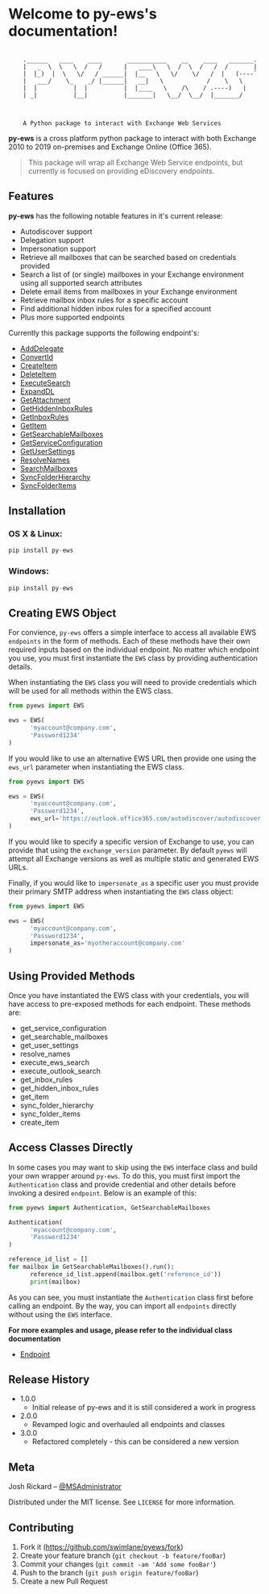 # Welcome to py-ews's documentation!


```

    .______   ____    ____       ___________    __    ____   _______.
    |   _  \  \   \  /   /      |   ____\   \  /  \  /   /  /       |
    |  |_)  |  \   \/   / ______|  |__   \   \/    \/   /  |   (----`
    |   ___/    \_    _/ |______|   __|   \            /    \   \    
    |  |          |  |          |  |____   \    /\    / .----)   |   
    | _|          |__|          |_______|   \__/  \__/  |_______/    
                                                                 


    A Python package to interact with Exchange Web Services
```


**py-ews** is a cross platform python package to interact with both Exchange 2010 to 2019 on-premises and Exchange Online (Office 365). 

> This package will wrap all Exchange Web Service endpoints, but currently is focused on providing eDiscovery endpoints. 


## Features

**py-ews** has the following notable features in it's current release:

* Autodiscover support
* Delegation support
* Impersonation support
* Retrieve all mailboxes that can be searched based on credentials provided
* Search a list of (or single) mailboxes in your Exchange environment using all supported search attributes
* Delete email items from mailboxes in your Exchange environment
* Retrieve mailbox inbox rules for a specific account
* Find additional hidden inbox rules for a specified account
* Plus more supported endpoints

Currently this package supports the following endpoint's:

* [AddDelegate](docs/endpoint/adddelegate.md)
* [ConvertId](docs/endpoint/convertid.md)
* [CreateItem](docs/endpoint/createitem.md)
* [DeleteItem](docs/endpoint/deleteitem.md)
* [ExecuteSearch](docs/endpoint/executesearch.md)
* [ExpandDL](docs/endpoint/expanddl.md)
* [GetAttachment](docs/endpoint/getattachment.md)
* [GetHiddenInboxRules](docs/endpoint/gethiddeninboxrules.md)
* [GetInboxRules](docs/endpoint/getinboxrules.md)
* [GetItem](docs/endpoint/getitem.md)
* [GetSearchableMailboxes](docs/endpoint/getsearchablemailboxes.md)
* [GetServiceConfiguration](docs/endpoint/getserviceconfiguration.md)
* [GetUserSettings](docs/endpoint/getusersettings.md)
* [ResolveNames](docs/endpoint/resolvenames.md)
* [SearchMailboxes](docs/endpoint/searchmailboxes.md)
* [SyncFolderHierarchy](docs/endpoint/syncfolderhierarchy.md)
* [SyncFolderItems](docs/endpoint/syncfolderitems.md)


## Installation

### OS X & Linux:

```python
pip install py-ews
```

### Windows:

```python
pip install py-ews
```

## Creating EWS Object

For convience, `py-ews` offers a simple interface to access all available EWS `endpoints` in the form of methods.  Each of these methods have
their own required inputs based on the individual endpoint. No matter which endpoint you use, you must first instantiate the `EWS` class by providing
authentication details.

When instantiating the `EWS` class you will need to provide credentials which will be used for all methods within the EWS class.

```python
from pyews import EWS

ews = EWS(
      'myaccount@company.com',
      'Password1234'
)
```

If you would like to use an alternative EWS URL then provide one using the `ews_url` parameter when instantiating the EWS class.

```python
from pyews import EWS

ews = EWS(
      'myaccount@company.com',
      'Password1234',
      ews_url='https://outlook.office365.com/autodiscover/autodiscover.svc'
)
```

If you would like to specify a specific version of Exchange to use, you can provide that using the `exchange_version` parameter. By default `pyews` will attempt all Exchange versions as well as multiple static and generated EWS URLs.

Finally, if you would like to `impersonate_as` a specific user you must provide their primary SMTP address when instantiating the `EWS` class object:


```python
from pyews import EWS

ews = EWS(
      'myaccount@company.com',
      'Password1234',
      impersonate_as='myotheraccount@company.com'
)
```

## Using Provided Methods

Once you have instantiated the EWS class with your credentials, you will have access to pre-exposed methods for each endpoint.  These methods are:

* get_service_configuration
* get_searchable_mailboxes
* get_user_settings
* resolve_names
* execute_ews_search
* execute_outlook_search
* get_inbox_rules
* get_hidden_inbox_rules
* get_item
* sync_folder_hierarchy
* sync_folder_items
* create_item

## Access Classes Directly

In some cases you may want to skip using the `EWS` interface class and build your own wrapper around `py-ews`.  To do this, you must first import the `Authentication` class and provide
credential and other details before invoking a desired `endpoint`. Below is an example of this:

```python
from pyews import Authentication, GetSearchableMailboxes

Authentication(
      'myaccount@company.com',
      'Password1234'
)

reference_id_list = []
for mailbox in GetSearchableMailboxes().run():
      reference_id_list.append(mailbox.get('reference_id'))
      print(mailbox)
```

As you can see, you must instantiate the `Authentication` class first before calling an endpoint.  By the way, you can import all `endpoints` directly without using the `EWS` interface.

**For more examples and usage, please refer to the individual class documentation**

* [Endpoint](docs/endpoint/root.md)

## Release History
 
* 1.0.0
    * Initial release of py-ews and it is still considered a work in progress
* 2.0.0
   * Revamped logic and overhauled all endpoints and classes
* 3.0.0
   * Refactored completely - this can be considered a new version


## Meta

Josh Rickard – [@MSAdministrator](https://twitter.com/MSAdministrator)

Distributed under the MIT license. See ``LICENSE`` for more information.

## Contributing

1. Fork it (<https://github.com/swimlane/pyews/fork>)
2. Create your feature branch (`git checkout -b feature/fooBar`)
3. Commit your changes (`git commit -am 'Add some fooBar'`)
4. Push to the branch (`git push origin feature/fooBar`)
5. Create a new Pull Request
